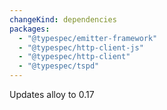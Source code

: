 ```yaml
---
changeKind: dependencies
packages:
  - "@typespec/emitter-framework"
  - "@typespec/http-client-js"
  - "@typespec/http-client"
  - "@typespec/tspd"
---
```


Updates alloy to 0.17